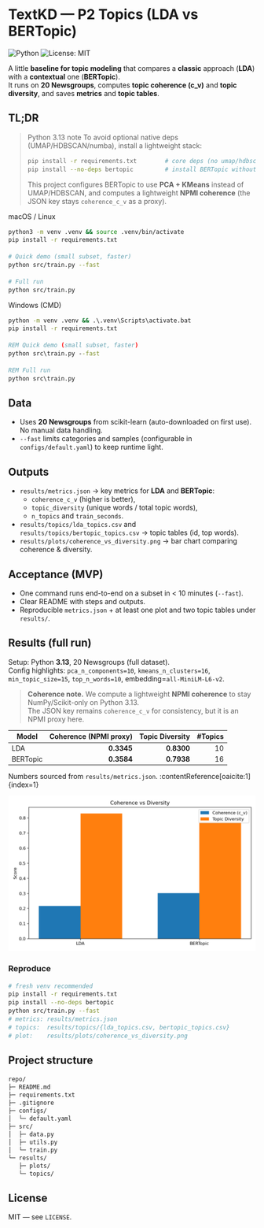 # TextKD — P2 Topics (LDA vs BERTopic)

![Python](https://img.shields.io/badge/Python-3.10+-blue)
![License: MIT](https://img.shields.io/badge/License-MIT-green.svg)

A little **baseline for topic modeling** that compares a **classic** approach (**LDA**) with a **contextual** one (**BERTopic**).  
It runs on **20 Newsgroups**, computes **topic coherence (c_v)** and **topic diversity**, and saves **metrics** and **topic tables**.

## TL;DR

> Python 3.13 note
> To avoid optional native deps (UMAP/HDBSCAN/numba), install a lightweight stack:
> 
> ```bash
> pip install -r requirements.txt        # core deps (no umap/hdbscan)
> pip install --no-deps bertopic         # install BERTopic without pulling optional deps
> ```
> 
> This project configures BERTopic to use **PCA + KMeans** instead of UMAP/HDBSCAN,
> and computes a lightweight **NPMI coherence** (the JSON key stays `coherence_c_v` as a proxy).


macOS / Linux
~~~bash
python3 -m venv .venv && source .venv/bin/activate
pip install -r requirements.txt

# Quick demo (small subset, faster)
python src/train.py --fast

# Full run
python src/train.py
~~~

Windows (CMD)
~~~bat
python -m venv .venv && .\.venv\Scripts\activate.bat
pip install -r requirements.txt

REM Quick demo (small subset, faster)
python src\train.py --fast

REM Full run
python src\train.py
~~~

## Data

- Uses **20 Newsgroups** from scikit-learn (auto-downloaded on first use). No manual data handling.
- `--fast` limits categories and samples (configurable in `configs/default.yaml`) to keep runtime light.

## Outputs

- `results/metrics.json` → key metrics for **LDA** and **BERTopic**:  
  - `coherence_c_v` (higher is better),  
  - `topic_diversity` (unique words / total topic words),  
  - `n_topics` and `train_seconds`.
- `results/topics/lda_topics.csv` and `results/topics/bertopic_topics.csv` → topic tables (id, top words).
- `results/plots/coherence_vs_diversity.png` → bar chart comparing coherence & diversity.

## Acceptance (MVP)

- One command runs end-to-end on a subset in < 10 minutes (`--fast`).
- Clear README with steps and outputs.
- Reproducible `metrics.json` + at least one plot and two topic tables under `results/`.

## Results (full run)

Setup: Python **3.13**, 20 Newsgroups (full dataset).  
Config highlights: `pca_n_components=10`, `kmeans_n_clusters=16`, `min_topic_size=15`, `top_n_words=10`, embedding=`all-MiniLM-L6-v2`.

> **Coherence note.** We compute a lightweight **NPMI coherence** to stay NumPy/Scikit-only on Python 3.13.  
> The JSON key remains `coherence_c_v` for consistency, but it is an NPMI proxy here.

| Model     | Coherence (NPMI proxy) | Topic Diversity | #Topics |
|-----------|------------------------:|----------------:|-------:|
| LDA       | **0.3345**              | **0.8300**      |   10   |
| BERTopic  | **0.3584**              | **0.7938**      |   16   |

Numbers sourced from `results/metrics.json`. :contentReference[oaicite:1]{index=1}

![Comparison](results/plots/coherence_vs_diversity.png)

### Reproduce
```bash
# fresh venv recommended
pip install -r requirements.txt
pip install --no-deps bertopic
python src/train.py --fast
# metrics: results/metrics.json
# topics:  results/topics/{lda_topics.csv, bertopic_topics.csv}
# plot:    results/plots/coherence_vs_diversity.png
```

## Project structure
~~~text
repo/
├─ README.md
├─ requirements.txt
├─ .gitignore
├─ configs/
│  └─ default.yaml
├─ src/
│  ├─ data.py
│  ├─ utils.py
│  └─ train.py
└─ results/
   ├─ plots/
   └─ topics/
~~~

## License

MIT — see `LICENSE`.
